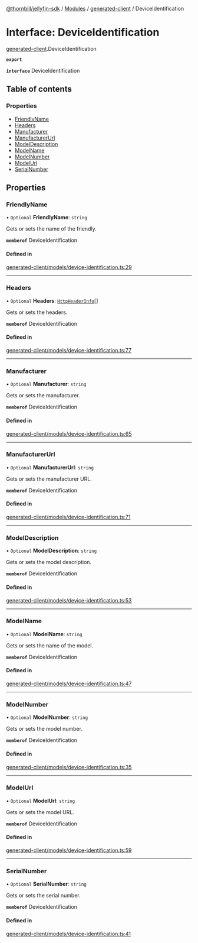[@thornbill/jellyfin-sdk](../README.md) / [Modules](../modules.md) / [generated-client](../modules/generated_client.md) / DeviceIdentification

# Interface: DeviceIdentification

[generated-client](../modules/generated_client.md).DeviceIdentification

**`export`**

**`interface`** DeviceIdentification

## Table of contents

### Properties

- [FriendlyName](generated_client.DeviceIdentification.md#friendlyname)
- [Headers](generated_client.DeviceIdentification.md#headers)
- [Manufacturer](generated_client.DeviceIdentification.md#manufacturer)
- [ManufacturerUrl](generated_client.DeviceIdentification.md#manufacturerurl)
- [ModelDescription](generated_client.DeviceIdentification.md#modeldescription)
- [ModelName](generated_client.DeviceIdentification.md#modelname)
- [ModelNumber](generated_client.DeviceIdentification.md#modelnumber)
- [ModelUrl](generated_client.DeviceIdentification.md#modelurl)
- [SerialNumber](generated_client.DeviceIdentification.md#serialnumber)

## Properties

### FriendlyName

• `Optional` **FriendlyName**: `string`

Gets or sets the name of the friendly.

**`memberof`** DeviceIdentification

#### Defined in

[generated-client/models/device-identification.ts:29](https://github.com/jellyfin/jellyfin-sdk-typescript/blob/fa599ae/src/generated-client/models/device-identification.ts#L29)

___

### Headers

• `Optional` **Headers**: [`HttpHeaderInfo`](generated_client.HttpHeaderInfo.md)[]

Gets or sets the headers.

**`memberof`** DeviceIdentification

#### Defined in

[generated-client/models/device-identification.ts:77](https://github.com/jellyfin/jellyfin-sdk-typescript/blob/fa599ae/src/generated-client/models/device-identification.ts#L77)

___

### Manufacturer

• `Optional` **Manufacturer**: `string`

Gets or sets the manufacturer.

**`memberof`** DeviceIdentification

#### Defined in

[generated-client/models/device-identification.ts:65](https://github.com/jellyfin/jellyfin-sdk-typescript/blob/fa599ae/src/generated-client/models/device-identification.ts#L65)

___

### ManufacturerUrl

• `Optional` **ManufacturerUrl**: `string`

Gets or sets the manufacturer URL.

**`memberof`** DeviceIdentification

#### Defined in

[generated-client/models/device-identification.ts:71](https://github.com/jellyfin/jellyfin-sdk-typescript/blob/fa599ae/src/generated-client/models/device-identification.ts#L71)

___

### ModelDescription

• `Optional` **ModelDescription**: `string`

Gets or sets the model description.

**`memberof`** DeviceIdentification

#### Defined in

[generated-client/models/device-identification.ts:53](https://github.com/jellyfin/jellyfin-sdk-typescript/blob/fa599ae/src/generated-client/models/device-identification.ts#L53)

___

### ModelName

• `Optional` **ModelName**: `string`

Gets or sets the name of the model.

**`memberof`** DeviceIdentification

#### Defined in

[generated-client/models/device-identification.ts:47](https://github.com/jellyfin/jellyfin-sdk-typescript/blob/fa599ae/src/generated-client/models/device-identification.ts#L47)

___

### ModelNumber

• `Optional` **ModelNumber**: `string`

Gets or sets the model number.

**`memberof`** DeviceIdentification

#### Defined in

[generated-client/models/device-identification.ts:35](https://github.com/jellyfin/jellyfin-sdk-typescript/blob/fa599ae/src/generated-client/models/device-identification.ts#L35)

___

### ModelUrl

• `Optional` **ModelUrl**: `string`

Gets or sets the model URL.

**`memberof`** DeviceIdentification

#### Defined in

[generated-client/models/device-identification.ts:59](https://github.com/jellyfin/jellyfin-sdk-typescript/blob/fa599ae/src/generated-client/models/device-identification.ts#L59)

___

### SerialNumber

• `Optional` **SerialNumber**: `string`

Gets or sets the serial number.

**`memberof`** DeviceIdentification

#### Defined in

[generated-client/models/device-identification.ts:41](https://github.com/jellyfin/jellyfin-sdk-typescript/blob/fa599ae/src/generated-client/models/device-identification.ts#L41)
